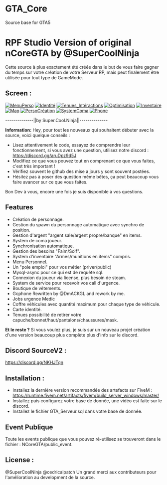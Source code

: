 # GTA_Core
Source base for GTA5

# RPF Studio Version of original nCoreGTA by @SuperCoolNinja

Cette source à plus exactement été créée dans le but de vous faire gagner du temps sur votre création de votre Serveur RP, mais peut finalement être utilisée pour tout type de GameMode.

## Screen :

[![MenuPerso](https://camo.githubusercontent.com/6987d221034e32e625190d6518b0a7ea89c31f148e9b92d9d09dc21d99e3323b/68747470733a2f2f63646e2e646973636f72646170702e636f6d2f6174746163686d656e74732f3832393835363533363232393537363730342f3835333636333830323235353630353737302f6d656e755f706572736f2e706e67)](https://camo.githubusercontent.com/6987d221034e32e625190d6518b0a7ea89c31f148e9b92d9d09dc21d99e3323b/68747470733a2f2f63646e2e646973636f72646170702e636f6d2f6174746163686d656e74732f3832393835363533363232393537363730342f3835333636333830323235353630353737302f6d656e755f706572736f2e706e67) [![Identité](https://camo.githubusercontent.com/f6fc56aa7fd64832fba265fd3c940d644d4f82ab3963e7bb6b09aae146ba965e/68747470733a2f2f63646e2e646973636f72646170702e636f6d2f6174746163686d656e74732f3832393835363533363232393537363730342f3835333636333830333331363736343639322f6964656e746974792e706e67)](https://camo.githubusercontent.com/f6fc56aa7fd64832fba265fd3c940d644d4f82ab3963e7bb6b09aae146ba965e/68747470733a2f2f63646e2e646973636f72646170702e636f6d2f6174746163686d656e74732f3832393835363533363232393537363730342f3835333636333830333331363736343639322f6964656e746974792e706e67) [![Tenues_Intéractions](https://camo.githubusercontent.com/fd8b8cb5b4a75fd677638810ae589fcfb963d2463268bda332a3d10c8f270763/68747470733a2f2f63646e2e646973636f72646170702e636f6d2f6174746163686d656e74732f3832393835363533363232393537363730342f3835333636333830353334323631333533342f636170756368652e706e67)](https://camo.githubusercontent.com/fd8b8cb5b4a75fd677638810ae589fcfb963d2463268bda332a3d10c8f270763/68747470733a2f2f63646e2e646973636f72646170702e636f6d2f6174746163686d656e74732f3832393835363533363232393537363730342f3835333636333830353334323631333533342f636170756368652e706e67) [![Optimisation](https://camo.githubusercontent.com/19fd77e69eb702049c4de49f30757b0a3774d32ced7a133c17ef3b075f8718d7/68747470733a2f2f63646e2e646973636f72646170702e636f6d2f6174746163686d656e74732f3832393835363533363232393537363730342f3835333636333830353335353139363431362f73657474696e67732e706e67)](https://camo.githubusercontent.com/19fd77e69eb702049c4de49f30757b0a3774d32ced7a133c17ef3b075f8718d7/68747470733a2f2f63646e2e646973636f72646170702e636f6d2f6174746163686d656e74732f3832393835363533363232393537363730342f3835333636333830353335353139363431362f73657474696e67732e706e67) [![Inventaire](https://camo.githubusercontent.com/9591512a7d6454fbdb9f224d3c40e66970b23fe46065cb15b96b2663cef83055/68747470733a2f2f63646e2e646973636f72646170702e636f6d2f6174746163686d656e74732f3832393835363533363232393537363730342f3835333636333830363432343038383538362f696e76656e74616972652e706e67)](https://camo.githubusercontent.com/9591512a7d6454fbdb9f224d3c40e66970b23fe46065cb15b96b2663cef83055/68747470733a2f2f63646e2e646973636f72646170702e636f6d2f6174746163686d656e74732f3832393835363533363232393537363730342f3835333636333830363432343038383538362f696e76656e74616972652e706e67) [![Map](https://camo.githubusercontent.com/bf03625598925926008a3a435d67712fe09c49d096babfc1faa4722466971c13/68747470733a2f2f63646e2e646973636f72646170702e636f6d2f6174746163686d656e74732f3832393835363533363232393537363730342f3835333636333830373638323337393830362f6d612e706e67)](https://camo.githubusercontent.com/bf03625598925926008a3a435d67712fe09c49d096babfc1faa4722466971c13/68747470733a2f2f63646e2e646973636f72646170702e636f6d2f6174746163686d656e74732f3832393835363533363232393537363730342f3835333636333830373638323337393830362f6d612e706e67) [![PersoCréation](https://camo.githubusercontent.com/568bd187c2679012cec8aaba92b7f28ac47645ee224ff1f60ada14ec34f5fd59/68747470733a2f2f63646e2e646973636f72646170702e636f6d2f6174746163686d656e74732f3832393835363533363232393537363730342f3833363139333732343736303435373236362f436170747572655f64656372616e5f323032312d30342d32365f3132353235342e706e67)](https://camo.githubusercontent.com/568bd187c2679012cec8aaba92b7f28ac47645ee224ff1f60ada14ec34f5fd59/68747470733a2f2f63646e2e646973636f72646170702e636f6d2f6174746163686d656e74732f3832393835363533363232393537363730342f3833363139333732343736303435373236362f436170747572655f64656372616e5f323032312d30342d32365f3132353235342e706e67) [![SystemComa](https://camo.githubusercontent.com/7d7345d56efc7f0b4aa612e4e5a60329f237ef3f07084789d1a0d0c25b0eee2b/68747470733a2f2f63646e2e646973636f72646170702e636f6d2f6174746163686d656e74732f3832393835363533363232393537363730342f3833363139343430383638333932393630302f436170747572655f64656372616e5f323032312d30342d32365f3132353735302e706e67)](https://camo.githubusercontent.com/7d7345d56efc7f0b4aa612e4e5a60329f237ef3f07084789d1a0d0c25b0eee2b/68747470733a2f2f63646e2e646973636f72646170702e636f6d2f6174746163686d656e74732f3832393835363533363232393537363730342f3833363139343430383638333932393630302f436170747572655f64656372616e5f323032312d30342d32365f3132353735302e706e67) [![Phone](https://camo.githubusercontent.com/0206ace8d7a66783b6869852aff05b44666f9e61107634a15115213732578e4b/68747470733a2f2f63646e2e646973636f72646170702e636f6d2f6174746163686d656e74732f3832393835363533363232393537363730342f3835333636333830393230343738313133362f676370686f6e652e706e67)](https://camo.githubusercontent.com/0206ace8d7a66783b6869852aff05b44666f9e61107634a15115213732578e4b/68747470733a2f2f63646e2e646973636f72646170702e636f6d2f6174746163686d656e74732f3832393835363533363232393537363730342f3835333636333830393230343738313133362f676370686f6e652e706e67)

--------------||by Super.Cool.Ninja||--------------

**Information:** Hey, pour tout les nouveaux qui souhaitent débuter avec la source, voici quelque conseils :

* Lisez attentivement le code, essayez de comprendre leur fonctionnement, si vous avez une question, utilisez notre discord : https://discord.gg/aruDpz9d5J
* Modifiez ce que vous pouvez tout en comprenant ce que vous faites, c'est très important !
* Vérifiez souvent le github des mise a jours y sont souvent postées.
* Hésitez pas à poser des question même bêtes, ça peut beaucoup vous faire avancer sur ce que vous faites.

Bon Dev à vous, encore une fois je suis disponible à vos questions.

## Features

* Création de personnage.
* Gestion du spawn du personnage automatique avec synchro de position.
* Gestion d'argent "argent sale/argent propre/banque" en items.
* System de coma joueur.
* Synchronisation automatique.
* Gestion des besoins "Faim/Soif".
* System d'inventaire "Armes/munitions en items" compris.
* Menu Personnel.
* Un "pole emploi" pour vos métier (priver/public)
* Mysql-async pour ce qui est de requète sql.
* Connexion du joueur via license, plus besoin de steam.
* System de service pour recevoir vos call d'urgence.
* Boutique de vêtements.
* Gcphone Rewritten by @DmACKGL and rework by me.
* Jobs urgence Medic
* Coffre véhicules avec quantité maximum pour chaque type de véhicule.
* Carte identité.
* Tenues possibilité de retirer votre capuche/bonnet/haut/pantalons/chaussures/mask.

**Et le reste ?** Si vous voulez plus, je suis sur un nouveau projet création d'une version beaucoup plus complète plus d'info sur le discord.

## Discord SourceV2 :

https://discord.gg/NKHJTqn

## Installation :

* Installez la dernière version recommandée des artefacts sur FiveM : https://runtime.fivem.net/artifacts/fivem/build_server_windows/master/
* Installez puis configurez votre base de donnée, une vidéo est faite sur le discord.
* Installez le fichier GTA_Serveur.sql dans votre base de donnée.

## Event Publique

Toute les events publique que vous pouvez ré-utilisez se trouveront dans le fichier : NCoreGTA/public_event.

## License :

@SuperCoolNinja @cedricalpatch Un grand merci aux contributeurs pour l'amélioration au development de la source.

